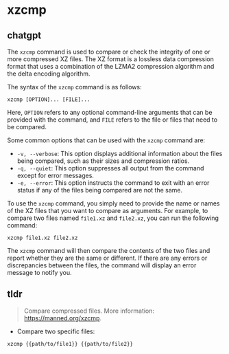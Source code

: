 # xzcmp 
## chatgpt 
The `xzcmp` command is used to compare or check the integrity of one or more compressed XZ files. The XZ format is a lossless data compression format that uses a combination of the LZMA2 compression algorithm and the delta encoding algorithm.

The syntax of the `xzcmp` command is as follows:

```
xzcmp [OPTION]... [FILE]...
```

Here, `OPTION` refers to any optional command-line arguments that can be provided with the command, and `FILE` refers to the file or files that need to be compared.

Some common options that can be used with the `xzcmp` command are:

- `-v, --verbose`: This option displays additional information about the files being compared, such as their sizes and compression ratios.
- `-q, --quiet`: This option suppresses all output from the command except for error messages.
- `-e, --error`: This option instructs the command to exit with an error status if any of the files being compared are not the same.

To use the `xzcmp` command, you simply need to provide the name or names of the XZ files that you want to compare as arguments. For example, to compare two files named `file1.xz` and `file2.xz`, you can run the following command:

```
xzcmp file1.xz file2.xz
```

The `xzcmp` command will then compare the contents of the two files and report whether they are the same or different. If there are any errors or discrepancies between the files, the command will display an error message to notify you. 

## tldr 
 
> Compare compressed files.
> More information: <https://manned.org/xzcmp>.

- Compare two specific files:

`xzcmp {{path/to/file1}} {{path/to/file2}}`

